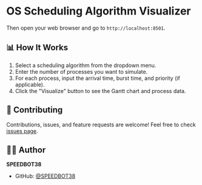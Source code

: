 ﻿# OS Scheduling Algorithm Visualizer

Then open your web browser and go to `http://localhost:8501`.

## 📊 How It Works

1. Select a scheduling algorithm from the dropdown menu.
2. Enter the number of processes you want to simulate.
3. For each process, input the arrival time, burst time, and priority (if applicable).
4. Click the "Visualize" button to see the Gantt chart and process data.

## 🤝 Contributing

Contributions, issues, and feature requests are welcome! Feel free to check [issues page](https://github.com/SPEEDBOT38/os/issues).

## 👨‍💻 Author

**SPEEDBOT38**

- GitHub: [@SPEEDBOT38](https://github.com/SPEEDBOT38)
